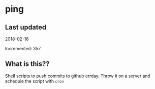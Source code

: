 # ping

## Last updated
2018-02-16

Incremented: 357

## What is this??
Shell scripts to push commits to github errday. Throw it on a server and schedule the script with `cron`
